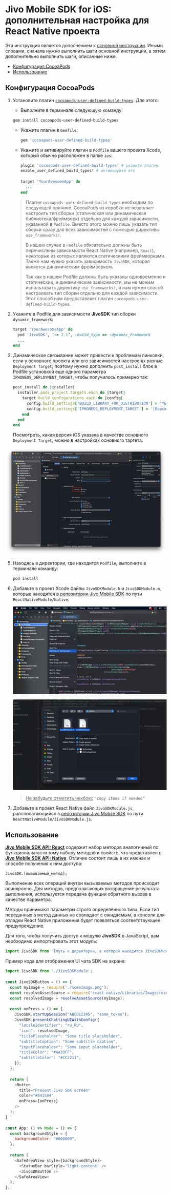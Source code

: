 # Jivo Mobile SDK for iOS: дополнительная настройка для React Native проекта
Эта инструкция является дополнением к [основной инструкции](../README.md).
Иными словами, сначала нужно выполнить шаги основной инструкции, а затем дополнительно выполнить шаги, описанные ниже.

- [Конфигурация CocoaPods](#cocoapods)
- [Использование](#usage)



## <a name="cocoapods">Конфигурация CocoaPods</a>

1. Установите плагин [`cocoapods-user-defined-build-types`](https://github.com/joncardasis/cocoapods-user-defined-build-types).
   Для этого:

     - Выполните в терминале следующую команду:

   ```bash
   gem install cocoapods-user-defined-build-types
   ```

     - Укажите плагин в `Gemfile`:

       ```ruby
       gem 'cocoapods-user-defined-build-types'
       ```
     - Укажите и активируйте плагин в `Podfile` вашего проекта Xcode, который обычно расположен в папке `ios`:

       ```ruby
       plugin 'cocoapods-user-defined-build-types' # укажите плагин
       enable_user_defined_build_types! # активируйте его
       
       target 'YourAwesomeApp' do  
         ...
       end
       ```

   > Плагин `cocoapods-user-defined-build-types` необходим по следующей причине. CocoaPods из коробки не позволяет настроить тип сборки (статическая или динамическая библиотека/фреймворк) отдельно для каждой зависимости, указанной в `Podfile`. Вместо этого можно лишь указать тип сборки сразу для всех зависимостей с помощью директивы `use_frameworks!`.
   >
   > В нашем случае в `Podfile` обязательно должны быть перечислены зависимости React Native (например, `React`), некоторые из которых являются статическими фреймворками. Также нам нужно указать зависимость `JivoSDK`, которая является динамическим фреймворком.
   >
   > Так как в нашем Podfile должны быть указаны одновременно и статические, и динамические зависимости, мы не можем использовать директиву `use_frameworks!`, и нам нужен способ настраивать тип сборки отдельно для каждой зависимости. Этот способ нам предоставляет плагин `cocoapods-user-defined-build-types`.

2. Укажите в Podfile для зависимости **JivoSDK** тип сборки `dynamic_framework`:
    ```ruby
    target 'YourAwesomeApp' do
      pod 'JivoSDK', ‘~> 2.1’, :build_type => :dynamic_framework
      ...
    end
    ```

4. Динамическое связывание может привести к проблемам линковки, если у основного проекта или его зависимостей настроены разные `Deployment Target`; поэтому нужно дополнить `post_install` блок в Podfile установкой еще одного параметра `IPHONEOS_DEPLOYMENT_TARGET`, чтобы получилось примерно так:
    ```ruby
    post_install do |installer| 
      installer.pods_project.targets.each do |target| 
        target.build_configurations.each do |config| 
          config.build_settings['BUILD_LIBRARY_FOR_DISTRIBUTION'] = 'YES'
          config.build_settings['IPHONEOS_DEPLOYMENT_TARGET'] = '[Версия iOS, указанная как ваш основной Deployment Target]'
        end 
      end 
    end
    ```

    Посмотреть, какая версия iOS указана в качестве основного `Deployment Target`, можно в настройках основного таргета:

![](./Resources/react_setup_1.png)

5. Находясь в директории, где находится `Podfile`, выполните в терминале команду:
    ```bash
    pod install
    ```

6. Добавьте в проект Xcode файлы `JivoSDKModule.h` и `JivoSDKModule.m`, которые находятся в [репозитории Jivo Mobile SDK](https://github.com/JivoChat/JivoSDK-iOS) по пути `ReactNativeModule/Native`:

    ![](./Resources/react_setup_2.png)

    ![](./Resources/react_setup_3.png)

    > <u>Не забудьте отметить чекбокс</u> `“Copy items if needed”`

7. Добавьте в проект React Native файл `JivoSDKModule.js`, рапсполагающийся в [репозитории Jivo Mobile SDK](https://github.com/JivoChat/JivoSDK-iOS) по пути `ReactNativeModule/JivoSDKModule.js`.



## <a name="usage">Использование</a>

[**Jivo Mobile SDK API: React**](react_api.md) содержит набор методов аналогичный по функциональности тому набору методов и свойств, что представлен в [**Jivo Mobile SDK API: Native**](native_api.md). Отличие состоит лишь в их именах и способе получения к ним доступа:

```
JivoSDK.[вызываемый_метод];
```

Выполнение всех операций внутри вызываемых методов происходит асинхронно. Для методов, предполагающих возвращение результата выполнения, используется передача функции обратного вызова в качестве параметра.

Методы принимают параметры строго определённого типа. Если тип переданных в метод данных не совпадает с ожидаемым, в консоли для отладки React Native приложения будет появляться соответствующее предупреждение.

Для того, чтобы получить доступ к модулю **JivoSDK** в JavaScript, вам необходимо импортировать этот модуль:

```js
import JivoSDK from '[путь к директории, в которой находится JivoSDKModule.js]/JivoSDKModule';
```

Пример кода для отображения UI чата SDK на экране:

```javascript
import JivoSDK from './JivoSDKModule';

const JivoSDKButton = () => {
  const myImage = require('./someImage.png');
  const resolveAssetSource = require('react-native/Libraries/Image/resolveAssetSource');
  const resolvedImage = resolveAssetSource(myImage);

  const onPress = () => {
    JivoSDK.startUpSession("ABCD12345", "some_token");
    JivoSDK.presentChattingUIWithConfig({
      "localeIdentifier": "ru_RU",
      "icon": resolvedImage,
      "titlePlaceholder": "Some title placeholder",
      "subtitleCaption": "Some subtitle caption",
      "inputPlaceholder": "Some input placeholder",
      "titleColor": "#AA33FF",
      "subtitleColor": "#CC2211",
    });
  };

  return (
    <Button
      title="Present Jivo SDK screen"
      color="#841584"
      onPress={onPress}
    />
  );
}

const App: () => Node = () => {
  const backgroundStyle = {
    backgroundColor: "#000000",
  };

  return (
    <SafeAreaView style={backgroundStyle}>
      <StatusBar barStyle='light-content' />
      <JivoSDKButton />
    </SafeAreaView>
  );
};
```

